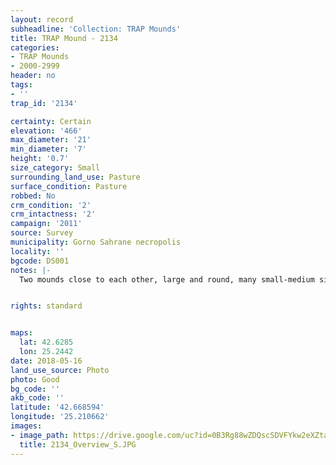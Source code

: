 ```yaml
---
layout: record
subheadline: 'Collection: TRAP Mounds'
title: TRAP Mound - 2134
categories:
- TRAP Mounds
- 2000-2999
header: no
tags:
- ''
trap_id: '2134'

certainty: Certain
elevation: '466'
max_diameter: '21'
min_diameter: '7'
height: '0.7'
size_category: Small
surrounding_land_use: Pasture
surface_condition: Pasture
robbed: No
crm_condition: '2'
crm_intactness: '2'
campaign: '2011'
source: Survey
municipality: Gorno Sahrane necropolis
locality: ''
bgcode: DS001
notes: |-
  Two mounds close to each other, large and round, many small-medium sized stones on top, some vegetation.


rights: standard


maps:
  lat: 42.6285
  lon: 25.2442
date: 2018-05-16
land_use_source: Photo
photo: Good
bg_code: ''
akb_code: ''
latitude: '42.668594'
longitude: '25.210662'
images:
- image_path: https://drive.google.com/uc?id=0B3Rg88wZDQscSDVFYkw2eXZtanM
  title: 2134_Overview_S.JPG
---
```

